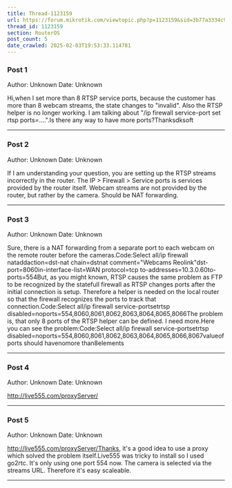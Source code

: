 ```yaml
---
title: Thread-1123159
url: https://forum.mikrotik.com/viewtopic.php?p=1123159&sid=3b77a3334c914448dbbc02bfdff4c3aa#p1123159
thread_id: 1123159
section: RouterOS
post_count: 5
date_crawled: 2025-02-03T19:53:33.114781
---
```


### Post 1
Author: Unknown
Date: Unknown

Hi,when I set more than 8 RTSP service ports, because the customer has more than 8 webcam streams, the state changes to "invalid". Also the RTSP helper is no longer working. I am talking about "/ip firewall service-port set rtsp ports=....".Is there any way to have more ports?Thanksdksoft

---
### Post 2
Author: Unknown
Date: Unknown

If I am understanding your question, you are setting up the RTSP streams incorrectly in the router.  The IP > Firewall > Service ports is services provided by the router itself.  Webcam streams are not provided by the router, but rather by the camera.  Should be NAT forwarding.

---
### Post 3
Author: Unknown
Date: Unknown

Sure, there is a NAT forwarding from a separate port to each webcam on the remote router before the cameras.Code:Select all/ip firewall nataddaction=dst-nat chain=dstnat comment="Webcams Reolink"dst-port=8060in-interface-list=WAN protocol=tcp to-addresses=10.3.0.60to-ports=554But, as you might known, RTSP causes the same problem as FTP to be recognized by the statefull firewall as RTSP changes ports after the initial connection is setup. Therefore a helper is needed on the local router so that the firewall recognizes the ports to track that connection.Code:Select all/ip firewall service-portsetrtsp disabled=noports=554,8060,8061,8062,8063,8064,8065,8066The problem is, that only 8 ports of the RTSP helper can be defined. I need more.Here you can see the problem:Code:Select all/ip firewall service-portsetrtsp disabled=noports=554,8060,8061,8062,8063,8064,8065,8066,8067valueofports should havenomore than8elements

---
### Post 4
Author: Unknown
Date: Unknown

http://live555.com/proxyServer/

---
### Post 5
Author: Unknown
Date: Unknown

http://live555.com/proxyServer/Thanks, it's a good idea to use a proxy which solved the problem itself.Live555 was tricky to install so I used go2rtc. It's only using one port 554 now. The camera is selected via the streams URL. Therefore it's easy scaleable.

---
